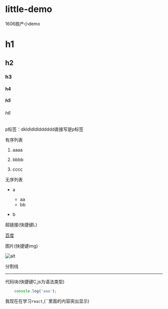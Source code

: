 # little-demo
1606脱产小demo

# h1
## h2
### h3
#### h4
##### h5
###### h6

p标签：dkldldldldddddd直接写是p标签

有序列表

1. aaaa

2. bbbb

3. cccc

无序列表

- a
  - aa
  - bb

- b

超链接(快捷键L)

[百度](http://www.baidu.com)  

图片(快捷键img)

![alt](E:\Pictures\图片\背景图片\6015111_083659188325_2.jpg)

分割线

***

代码块(快捷键C,js为语法类型)

```js
    console.log('aaa');
```

我现在在学习`react`,(``里面的内容突出显示)
